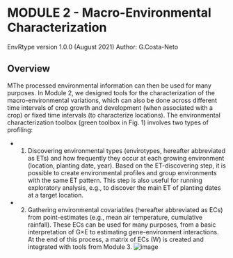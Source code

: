 # MODULE 2 - Macro-Environmental Characterization

EnvRtype version 1.0.0 (August 2021)
Author: G.Costa-Neto

## Overview

MThe processed environmental information can then be used for many purposes. In Module 2, we designed tools for the characterization of the macro-environmental variations, which can also be done across different time intervals of crop growth and development (when associated with a crop) or fixed time intervals (to characterize locations). The environmental characterization toolbox (green toolbox in Fig. 1) involves two types of profiling:

* 1)	Discovering environmental types (envirotypes, hereafter abbreviated as ETs) and how frequently they occur at each growing environment (location, planting date, year). Based on the ET-discovering step, it is possible to create environmental profiles and group environments with the same ET pattern. This step is also useful for running exploratory analysis, e.g., to discover the main ET of planting dates at a target location.

* 2)	Gathering environmental covariables (hereafter abbreviated as ECs) from point-estimates (e.g., mean air temperature, cumulative rainfall). These ECs can be used for many purposes, from a basic interpretation of G×E to estimating gene-environment interactions. At the end of this process, a matrix of ECs (W) is created and integrated with tools from Module 3. ![image](https://user-images.githubusercontent.com/25282742/131205349-b76d2b60-55ce-4f77-a6a0-247ed32b1ed5.png)

